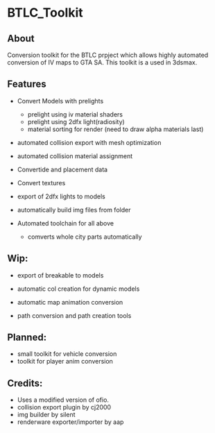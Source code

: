 # BTLC_Toolkit

## About

Conversion toolkit for the BTLC prpject which allows 
highly automated conversion of IV maps to GTA SA.
This toolkit is a used in 3dsmax.

## Features
- Convert Models with prelights
  - prelight using iv material shaders
  - prelight using 2dfx light(radiosity)
  - material sorting for render (need to draw alpha materials last)
- automated collision export with mesh optimization
- automated collision material assignment
- Convertide and placement data
- Convert textures
- export of 2dfx lights to models
- automatically build img files from folder

- Automated toolchain for all above
  - comverts whole city parts automatically

## Wip:
- export of breakable to models
- automatic col creation for dynamic models
- automatic map animation conversion

- path conversion and path creation tools

## Planned:
- small toolkit for vehicle conversion
- toolkit for player anim conversion


## Credits:
- Uses a modified version of ofio.
- collision export plugin by cj2000
- img builder by silent
- renderware exporter/importer by aap



